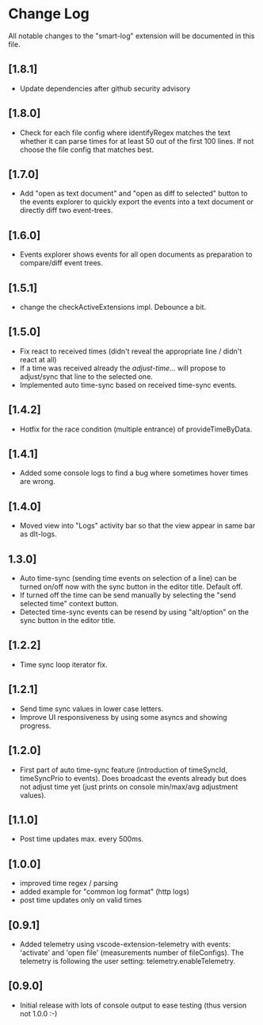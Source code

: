 # Change Log

All notable changes to the "smart-log" extension will be documented in this file.

<!-- Check [Keep a Changelog](http://keepachangelog.com/) for recommendations on how to structure this file. -->

## [1.8.1]
- Update dependencies after github security advisory

## [1.8.0]
- Check for each file config where identifyRegex matches the text whether it can parse times for at least 50 out of the first 100 lines. If not choose the file config that matches best.

## [1.7.0]
- Add "open as text document" and "open as diff to selected" button to the events explorer to quickly export the events into a text document or directly diff two event-trees.

## [1.6.0]
- Events explorer shows events for all open documents as preparation to compare/diff event trees.

## [1.5.1]
- change the checkActiveExtensions impl. Debounce a bit.

## [1.5.0]
- Fix react to received times (didn't reveal the appropriate line / didn't react at all)
- If a time was received already the *adjust-time...* will propose to adjust/sync that line to the selected one.
- Implemented auto time-sync based on received time-sync events.

## [1.4.2]
- Hotfix for the race condition (multiple entrance) of provideTimeByData.

## [1.4.1]
- Added some console logs to find a bug where sometimes hover times are wrong.

## [1.4.0]
- Moved view into "Logs" activity bar so that the view appear in same bar as dlt-logs.

## 1.3.0]

- Auto time-sync (sending time events on selection of a line) can be turned on/off now with the sync button in the editor title. Default off.
- If turned off the time can be send manually by selecting the "send selected time" context button.
- Detected time-sync events can be resend by using "alt/option" on the sync button in the editor title.

## [1.2.2]

- Time sync loop iterator fix.

## [1.2.1]

- Send time sync values in lower case letters.
- Improve UI responsiveness by using some asyncs and showing progress.

## [1.2.0]

- First part of auto time-sync feature (introduction of timeSyncId, timeSyncPrio to events). Does broadcast the events already but does not adjust time yet (just prints on console min/max/avg adjustment values).

## [1.1.0]

- Post time updates max. every 500ms.

## [1.0.0]

- improved time regex / parsing
- added example for "common log format" (http logs)
- post time updates only on valid times

## [0.9.1]
- Added telemetry using vscode-extension-telemetry with events: 'activate' and 'open file' (measurements number of fileConfigs).
The telemetry is following the user setting: telemetry.enableTelemetry.

## [0.9.0]

- Initial release with lots of console output to ease testing (thus version not 1.0.0 :-)